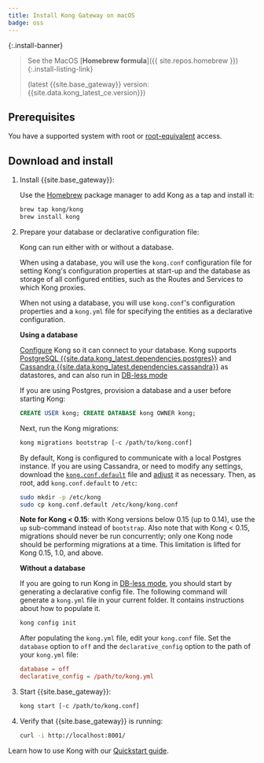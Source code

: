 ```yaml
---
title: Install Kong Gateway on macOS
badge: oss
---
```

<!-- Banner with links to latest downloads -->
<!-- The install-link and install-listing-link classes are used for tracking, do not remove -->

{:.install-banner}
> See the MacOS
> [**Homebrew formula**]({{ site.repos.homebrew }}){:.install-listing-link}
>
> (latest {{site.base_gateway}} version: {{site.data.kong_latest_ce.version}})
## Prerequisites

You have a supported system with root or [root-equivalent](/gateway/{{page.kong_version}}/plan-and-deploy/kong-user) access.

## Download and install

1. Install {{site.base_gateway}}:

    Use the [Homebrew](https://brew.sh/) package manager to add Kong as a tap and install it:

    ```bash
    brew tap kong/kong
    brew install kong
    ```

2. Prepare your database or declarative configuration file:

    Kong can run either with or without a database.

    When using a database, you will use the `kong.conf` configuration file for setting Kong's
    configuration properties at start-up and the database as storage of all configured entities,
    such as the Routes and Services to which Kong proxies.

    When not using a database, you will use `kong.conf`'s configuration properties and a `kong.yml`
    file for specifying the entities as a declarative configuration.

    **Using a database**

    [Configure][configuration] Kong so it can connect to your database. Kong supports
    [PostgreSQL {{site.data.kong_latest.dependencies.postgres}}](http://www.postgresql.org/) and
    [Cassandra {{site.data.kong_latest.dependencies.cassandra}}](http://cassandra.apache.org/) as datastores, and
    can also run in [DB-less mode](/gateway-oss/latest/db-less-and-declarative-config/)

    If you are using Postgres, provision a database and a user before starting Kong:

    ```sql
    CREATE USER kong; CREATE DATABASE kong OWNER kong;
    ```

    Next, run the Kong migrations:

    ```bash
    kong migrations bootstrap [-c /path/to/kong.conf]
    ```
    By default, Kong is configured to communicate with a local Postgres instance.
    If you are using Cassandra, or need to modify any settings, download the [`kong.conf.default`](https://raw.githubusercontent.com/Kong/kong/master/kong.conf.default) file and [adjust][configuration] it as necessary.
    Then, as root, add `kong.conf.default` to `/etc`:

    ```bash
    sudo mkdir -p /etc/kong
    sudo cp kong.conf.default /etc/kong/kong.conf
    ```

    **Note for Kong < 0.15**: with Kong versions below 0.15 (up to 0.14), use
    the `up` sub-command instead of `bootstrap`. Also note that with Kong <
    0.15, migrations should never be run concurrently; only one Kong node
    should be performing migrations at a time. This limitation is lifted for
    Kong 0.15, 1.0, and above.

    **Without a database**

    If you are going to run Kong in [DB-less mode](/gateway-oss/latest/db-less-and-declarative-config/),
    you should start by generating a declarative config file. The following command will generate a `kong.yml`
    file in your current folder. It contains instructions about how to populate it.

    ``` bash
    kong config init
    ```

    After populating the `kong.yml` file, edit your `kong.conf` file. Set the `database` option
    to `off` and the `declarative_config` option to the path of your `kong.yml` file:

    ``` conf
    database = off
    declarative_config = /path/to/kong.yml
    ```

3. Start {{site.base_gateway}}:

    ```bash
    kong start [-c /path/to/kong.conf]
    ```

4.  Verify that {{site.base_gateway}} is running:

    ```bash
    curl -i http://localhost:8001/
    ```

Learn how to use Kong with our [Quickstart guide](/gateway/latest/get-started/quickstart/).

[configuration]: /gateway-oss/latest/configuration#database
